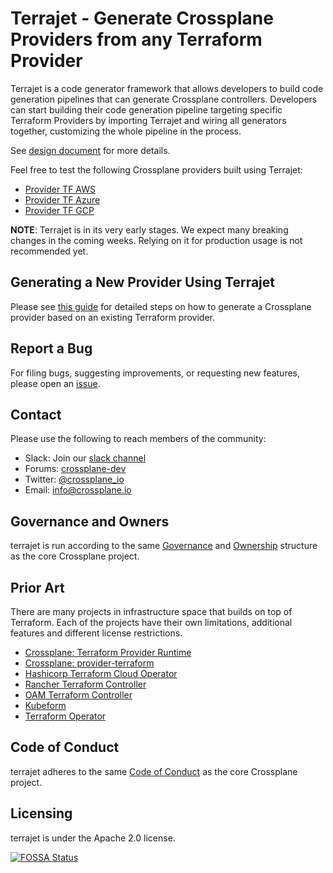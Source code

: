 # Terrajet - Generate Crossplane Providers from any Terraform Provider

Terrajet is a code generator framework that allows developers to build code
generation pipelines that can generate Crossplane controllers. Developers can
start building their code generation pipeline targeting specific Terraform Providers
by importing Terrajet and wiring all generators together, customizing the whole
pipeline in the process.

See [design document][design-doc] for more details.

Feel free to test the following Crossplane providers built using Terrajet:

* [Provider TF AWS](https://github.com/crossplane-contrib/provider-jet-aws/releases)
* [Provider TF Azure](https://github.com/crossplane-contrib/provider-jet-azure/releases)
* [Provider TF GCP](https://github.com/crossplane-contrib/provider-jet-gcp/releases)

**NOTE**: Terrajet is in its very early stages. We expect many breaking changes
in the coming weeks. Relying on it for production usage is not recommended yet.

## Generating a New Provider Using Terrajet

Please see [this guide](docs/generating-a-provider.md) for detailed steps on how
to generate a Crossplane provider based on an existing Terraform provider.

## Report a Bug

For filing bugs, suggesting improvements, or requesting new features, please
open an [issue](https://github.com/crossplane-contrib/terrajet/issues).

## Contact

Please use the following to reach members of the community:

* Slack: Join our [slack channel](https://slack.crossplane.io)
* Forums:
  [crossplane-dev](https://groups.google.com/forum/#!forum/crossplane-dev)
* Twitter: [@crossplane_io](https://twitter.com/crossplane_io)
* Email: [info@crossplane.io](mailto:info@crossplane.io)

## Governance and Owners

terrajet is run according to the same
[Governance](https://github.com/crossplane/crossplane/blob/master/GOVERNANCE.md)
and [Ownership](https://github.com/crossplane/crossplane/blob/master/OWNERS.md)
structure as the core Crossplane project.

## Prior Art

There are many projects in infrastructure space that builds on top of Terraform.
Each of the projects have their own limitations, additional features and different
license restrictions.

* [Crossplane: Terraform Provider Runtime](https://github.com/crossplane/crossplane/blob/e2d7278/design/design-doc-terraform-provider-runtime.md)
* [Crossplane: provider-terraform](https://github.com/crossplane-contrib/provider-terraform)
* [Hashicorp Terraform Cloud Operator](https://github.com/hashicorp/terraform-k8s)
* [Rancher Terraform Controller](https://github.com/rancher/terraform-controller)
* [OAM Terraform Controller](https://github.com/oam-dev/terraform-controller)
* [Kubeform](https://github.com/kubeform/kubeform)
* [Terraform Operator](https://github.com/isaaguilar/terraform-operator)

## Code of Conduct

terrajet adheres to the same [Code of
Conduct](https://github.com/crossplane/crossplane/blob/master/CODE_OF_CONDUCT.md)
as the core Crossplane project.

## Licensing

terrajet is under the Apache 2.0 license.

[![FOSSA Status](https://app.fossa.io/api/projects/git%2Bgithub.com%2Fcrossplane%2Fterrajet.svg?type=large)](https://app.fossa.io/projects/git%2Bgithub.com%2Fcrossplane%2Fterrajet?ref=badge_large)

[design-doc]: https://github.com/crossplane/crossplane/blob/master/design/design-doc-terrajet.md
[provider-template]: https://github.com/crossplane/provider-template